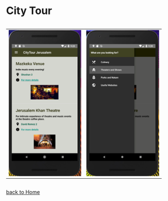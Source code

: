 City Tour
==========

<div style="overflow-x:auto;">
	<table align="center" cellspacing="0" cellpadding="0" style="border: none; border-collapse:collapse">
		<tr>
			<td align="center"><a href="images/CityTour1.PNG"><img src="images/CityTour1.PNG" style="max-height: 400px" /></a></td>
			<td align="center"><a href="images/CityTour2.PNG"><img src="images/CityTour2.PNG" style="max-height: 400px" /></a></td>
		</tr>
	</table>
</div>

[back to Home](index)
